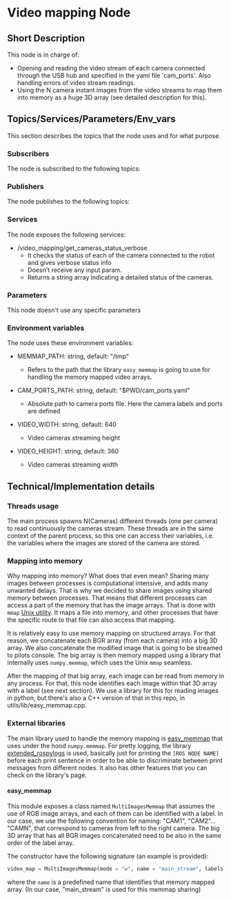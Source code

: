 # **Video mapping Node**

[//]: # (Image References)

[image1]: https://storage.googleapis.com/vision-198622-kiwibot-packages/cameras_mapping.png "Mapping"
[image2]: https://storage.googleapis.com/vision-198622-kiwibot-packages/video_threads.png "Threads"

## **Short Description**

This node is in charge of:

* Opening and reading the video stream of each camera connected through the USB hub and specified in the yaml file 'cam_ports'. Also handling errors of video stream readings.
* Using the N camera instant images from the video streams to map them into memory as a huge 3D array (see detailed description for this).

## **Topics/Services/Parameters/Env_vars**

This section describes the topics that the node uses and for what purpose.

### **Subscribers**

The node is subscribed to the following topics:

### **Publishers**     

The node publishes to the following topics:

### **Services**

The node exposes the following services:

 * /video_mapping/get_cameras_status_verbose
    * It checks the status of each of the camera connected to the robot and gives verbose status info
    * Doesn't receive any input param.
    * Returns a string array indicating a detailed status of the cameras.

### **Parameters**

This node doesn't use any specific parameters

### **Environment variables**

The node uses these environment variables:

 * MEMMAP_PATH: string, default: "/tmp"
    * Refers to the path that the library `easy_memmap` is going to use for handling the memory mapped video arrays.

 * CAM_PORTS_PATH: string, default: "$PWD/cam_ports.yaml"
    * Absolute path to camera ports file. Here the camera labels and ports are defined

 * VIDEO_WIDTH: string, default: 640
    * Video cameras streaming height

 * VIDEO_HEIGHT: string, default: 360
    * Video cameras streaming width


## **Technical/Implementation details**

### **Threads usage**

The main process spawns N(Cameras) different threads (one per camera) to read continuously the cameras stream. These threads are in the same context of the parent process, so this one can access their variables, i.e. the variables where the images are stored of the camera are stored. 

### **Mapping into memory**

Why mapping into memory? What does that even mean?
Sharing many images between processes is computational intensive, and adds many unwanted delays. That is why we decided to share images using shared memory between processes. That means that different processes can access a part of the memory that has the image arrays. That is done with `mmap` [Unix utility](https://en.wikipedia.org/wiki/Mmap). It maps a file into memory, and other processes that have the specific route to that file can also access that mapping.

It is relatively easy to use memory mapping on structured arrays. For that reason, we concatenate each BGR array (from each camera) into a big 3D array. We also concatenate the modified image that is going to be streamed to pilots console. The big array is then memory mapped using a library that internally uses `numpy.memmap`, which uses the Unix `mmap` seamless. 

After the mapping of that big array, each image can be read from memory in any process. For that, this node identifies each image within that 3D array with a label (see next section). We use a library for this for reading images in python, but there's also a C++ version of that in this repo, in utils/lib/easy_memmap.cpp.

### **External libraries**

The main library used to handle the memory mapping is [easy_memmap](https://github.com/charlielito/easy_memmap) that uses under the hood `numpy.memmap`. For pretty logging, the library [extended_rospylogs](https://github.com/charlielito/extended_rospylogs) is used, basically just for printing the `[ROS NODE NAME]` before each print sentence in order to be able to discriminate between print messages from different nodes. It also has other features that you can check on the library's page.

#### **easy_memmap**

This module exposes a class named `MultiImagesMemmap` that assumes the use of RGB image arrays, and each of them can be identified with a label. In our case, we use the following convention for naming: "CAM1", "CAM2"... "CAMN", that correspond to cameras from left to the right camera. The big 3D array that has all BGR images concatenated need to be also in the same order of the label array.

The constructor have the following signature (an example is provided):

```python
video_map = MultiImagesMemmap(mode = "w", name = "main_stream", labels = ["CAM1", "CAM2"... "CAMN"], memmap_path = "/tmp)
```
where the `name` is a predefined name that identifies that memory mapped array. (In our case, "main_stream" is used for this memmap sharing)


